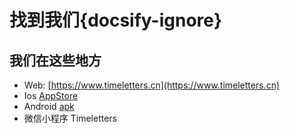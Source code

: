 # 找到我们{docsify-ignore}

## 我们在这些地方

- Web: [https://www.timeletters.cn](https://www.timeletters.cn)
- Ios [AppStore](https://apps.apple.com/cn/app/id1552523043)
- Android [apk](https://vkceyugu.cdn.bspapp.com/VKCEYUGU-dd8c776e-5819-404d-9e85-7faaaf426be8/97935e72-9fa3-41c8-8244-bd8bb51f2065.apk)
- 微信小程序 Timeletters
